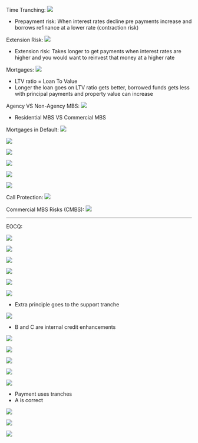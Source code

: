 


Time Tranching:
![](https://i.imgur.com/I1YQHQT.png)
- Prepayment risk: When interest rates decline pre payments increase and borrows refinance at a lower rate (contraction risk)


Extension Risk:
![](https://i.imgur.com/BiGCpTw.png)
- Extension risk: Takes longer to get payments when interest rates are higher and you would want to reinvest that money at a higher rate



Mortgages:
![](https://i.imgur.com/wuTkyML.png)
- LTV ratio = Loan To Value
- Longer the loan goes on LTV ratio gets better, borrowed funds gets less with principal payments and property value can increase 



Agency VS Non-Agency MBS:
![](https://i.imgur.com/eUE8AdZ.png)
- Residential MBS VS Commercial MBS



Mortgages in Default:
![](https://i.imgur.com/HmMCa6y.png)




![](https://i.imgur.com/BaoQluN.png)




![](https://i.imgur.com/THzQuK1.png)


![](https://i.imgur.com/VpUjLcS.png)



![](https://i.imgur.com/LmtA9NZ.png)



![](https://i.imgur.com/3JKF9Gx.png)



Call Protection:
![](https://i.imgur.com/khSNKzg.png)



Commercial MBS Risks (CMBS):
![](https://i.imgur.com/HkUbPpH.png)

___
EOCQ:


![](https://i.imgur.com/HAMsuwr.png)



![](https://i.imgur.com/43HIIj1.png)



![](https://i.imgur.com/NQKPUGp.png)



![](https://i.imgur.com/Enyyd6V.png)



![](https://i.imgur.com/iXF8OMu.png)



![](https://i.imgur.com/CCkk3Lw.png)
- Extra principle goes to the support tranche


![](https://i.imgur.com/pf6UCMB.png)
- B and C are internal credit enhancements 



![](https://i.imgur.com/QIPkw3s.png)



![](https://i.imgur.com/gwrdIuS.png)



![](https://i.imgur.com/CizHBCN.png)



![](https://i.imgur.com/OCWVqyb.png)



![](https://i.imgur.com/LfTahWI.png)
- Payment uses tranches 
- A is correct


![](https://i.imgur.com/szomYgU.png)




![](https://i.imgur.com/edlxfXm.png)



![](https://i.imgur.com/2u23hU7.png)






